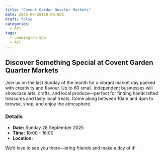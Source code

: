 ```yaml
---
title: "Covent Garden Quarter Markets"
date: 2025-09-28T10:00:00Z
draft: false
categories:
  - Art
tags:
  - Leamington Spa
  - Art
---
```


## Discover Something Special at Covent Garden Quarter Markets

Join us on the last Sunday of the month for a vibrant market day packed with creativity and flavour. Up to 60 small, independent businesses will showcase arts, crafts, and local produce—perfect for finding handcrafted treasures and tasty local treats. Come along between 10am and 4pm to browse, shop, and enjoy the atmosphere.

### Details
- **Date:** Sunday 28 September 2025
- **Time:** 10:00 - 16:00
- **Location:**

We’d love to see you there—bring friends and make a day of it!